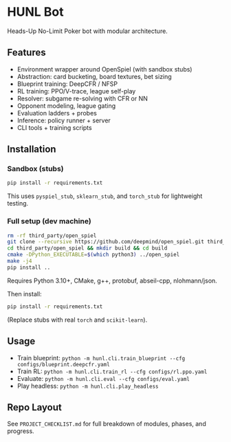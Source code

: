 # HUNL Bot

Heads-Up No-Limit Poker bot with modular architecture.

## Features
- Environment wrapper around OpenSpiel (with sandbox stubs)
- Abstraction: card bucketing, board textures, bet sizing
- Blueprint training: DeepCFR / NFSP
- RL training: PPO/V-trace, league self-play
- Resolver: subgame re-solving with CFR or NN
- Opponent modeling, league gating
- Evaluation ladders + probes
- Inference: policy runner + server
- CLI tools + training scripts

## Installation

### Sandbox (stubs)
```bash
pip install -r requirements.txt
```
This uses `pyspiel_stub`, `sklearn_stub`, and `torch_stub` for lightweight testing.

### Full setup (dev machine)
```bash
rm -rf third_party/open_spiel
git clone --recursive https://github.com/deepmind/open_spiel.git third_party/open_spiel
cd third_party/open_spiel && mkdir build && cd build
cmake -DPython_EXECUTABLE=$(which python3) ../open_spiel
make -j4
pip install ..
```
Requires Python 3.10+, CMake, g++, protobuf, abseil-cpp, nlohmann/json.

Then install:
```bash
pip install -r requirements.txt
```
(Replace stubs with real `torch` and `scikit-learn`).

## Usage
- Train blueprint: `python -m hunl.cli.train_blueprint --cfg configs/blueprint.deepcfr.yaml`
- Train RL: `python -m hunl.cli.train_rl --cfg configs/rl.ppo.yaml`
- Evaluate: `python -m hunl.cli.eval --cfg configs/eval.yaml`
- Play headless: `python -m hunl.cli.play_headless`

## Repo Layout
See `PROJECT_CHECKLIST.md` for full breakdown of modules, phases, and progress.
